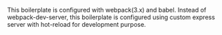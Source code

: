 This boilerplate is configured with webpack(3.x) and babel. Instead of webpack-dev-server, this boilerplate is configured using custom express server with hot-reload for development purpose.
